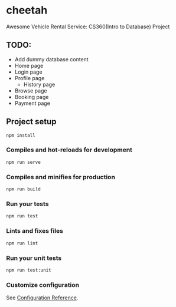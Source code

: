 # cheetah

Awesome Vehicle Rental Service: CS360(Intro to Database) Project

## TODO:
* Add dummy database content
* Home page
* Login page
* Profile page
  * History page
* Browse page
* Booking page
* Payment page




## Project setup
```
npm install
```

### Compiles and hot-reloads for development
```
npm run serve
```

### Compiles and minifies for production
```
npm run build
```

### Run your tests
```
npm run test
```

### Lints and fixes files
```
npm run lint
```

### Run your unit tests
```
npm run test:unit
```

### Customize configuration
See [Configuration Reference](https://cli.vuejs.org/config/).
